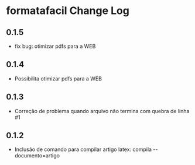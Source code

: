 # formatafacil Change Log

## 0.1.5

- fix bug: otimizar pdfs para a WEB

## 0.1.4

- Possibilita otimizar pdfs para a WEB

## 0.1.3

- Correção de problema quando arquivo não termina com quebra de linha #1

## 0.1.2

- Inclusão de comando para compilar artigo latex: compila --documento=artigo
